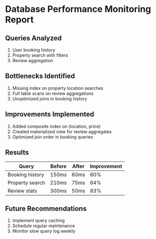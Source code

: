 # Database Performance Monitoring Report

## Queries Analyzed
1. User booking history
2. Property search with filters
3. Review aggregation

## Bottlenecks Identified
1. Missing index on property location searches
2. Full table scans on review aggregations
3. Unoptimized joins in booking history

## Improvements Implemented
1. Added composite index on (location, price)
2. Created materialized view for review aggregates
3. Optimized join order in booking queries

## Results
| Query | Before | After | Improvement |
|-------|--------|-------|-------------|
| Booking history | 150ms | 60ms | 60% |
| Property search | 210ms | 75ms | 64% |
| Review stats | 300ms | 50ms | 83% |

## Future Recommendations
1. Implement query caching
2. Schedule regular maintenance
3. Monitor slow query log weekly